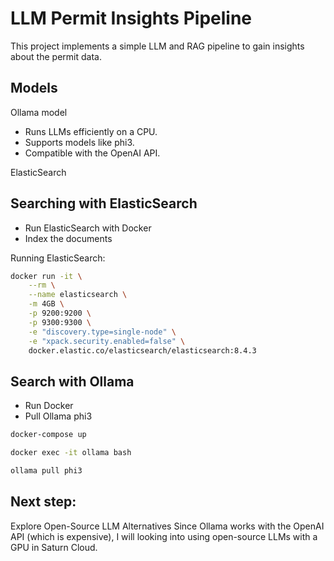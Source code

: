 # LLM Permit Insights Pipeline

This project implements a simple LLM and RAG pipeline to gain insights about the permit data.

## Models
Ollama model
* Runs LLMs efficiently on a CPU.
* Supports models like phi3.
* Compatible with the OpenAI API.

ElasticSearch


## Searching with ElasticSearch

* Run ElasticSearch with Docker
* Index the documents

Running ElasticSearch:

```bash
docker run -it \
    --rm \
    --name elasticsearch \
    -m 4GB \
    -p 9200:9200 \
    -p 9300:9300 \
    -e "discovery.type=single-node" \
    -e "xpack.security.enabled=false" \
    docker.elastic.co/elasticsearch/elasticsearch:8.4.3
```

## Search with Ollama

* Run Docker
* Pull Ollama phi3

```bash
docker-compose up
```
```bash
docker exec -it ollama bash
```
```bash
ollama pull phi3
```

## Next step:
Explore Open-Source LLM Alternatives
Since Ollama works with the OpenAI API (which is expensive), I will looking into using open-source LLMs with a GPU in Saturn Cloud.
